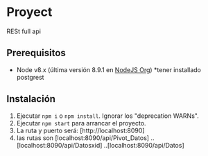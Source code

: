 # Proyect
RESt full api
## Prerequisitos
* Node v8.x (última versión 8.9.1 en [NodeJS Org](https://nodejs.org))
*tener installado postgrest
 
## Instalación

1. Ejecutar `npm i` o `npm install`. Ignorar los "deprecation WARNs".
2. Ejecutar  `npm start` para arrancar el proyecto.
3. La ruta y puerto será: [http://localhost:8090]
4. las rutas son [localhost:8090/api/Pivot_Datos]
    ..[localhost:8090/api/Datosxid]
    ..[localhost:8090/api/Datos]

